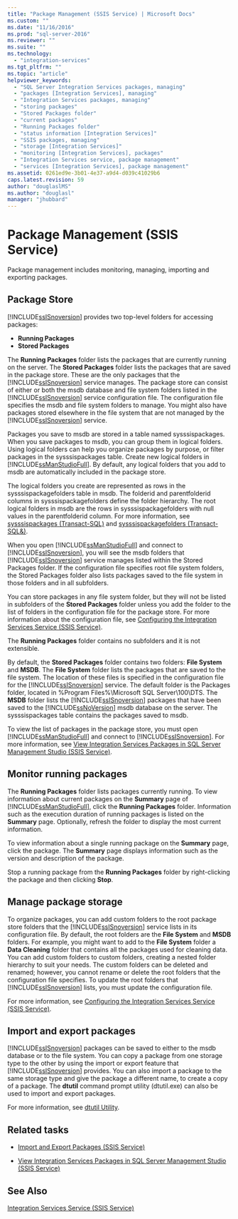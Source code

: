 ```yaml
---
title: "Package Management (SSIS Service) | Microsoft Docs"
ms.custom: ""
ms.date: "11/16/2016"
ms.prod: "sql-server-2016"
ms.reviewer: ""
ms.suite: ""
ms.technology: 
  - "integration-services"
ms.tgt_pltfrm: ""
ms.topic: "article"
helpviewer_keywords: 
  - "SQL Server Integration Services packages, managing"
  - "packages [Integration Services], managing"
  - "Integration Services packages, managing"
  - "storing packages"
  - "Stored Packages folder"
  - "current packages"
  - "Running Packages folder"
  - "status information [Integration Services]"
  - "SSIS packages, managing"
  - "storage [Integration Services]"
  - "monitoring [Integration Services], packages"
  - "Integration Services service, package management"
  - "services [Integration Services], package management"
ms.assetid: 0261ed9e-3b01-4e37-a9d4-d039c41029b6
caps.latest.revision: 59
author: "douglaslMS"
ms.author: "douglasl"
manager: "jhubbard"
---
```

# Package Management (SSIS Service)
  Package management includes monitoring, managing, importing and exporting packages.  
 
 ## Package Store  
 [!INCLUDE[ssISnoversion](../../includes/ssisnoversion-md.md)] provides two top-level folders for accessing packages: 
 - **Running Packages** 
 - **Stored Packages**
 
 The **Running Packages** folder lists the packages that are currently running on the server. The **Stored Packages** folder lists the packages that are saved in the package store. These are the only packages that the [!INCLUDE[ssISnoversion](../../includes/ssisnoversion-md.md)] service manages. The package store can consist of either or both the msdb database and file system folders listed in the [!INCLUDE[ssISnoversion](../../includes/ssisnoversion-md.md)] service configuration file. The configuration file specifies the msdb and file system folders to manage. You might also have packages stored elsewhere in the file system that are not managed by the [!INCLUDE[ssISnoversion](../../includes/ssisnoversion-md.md)] service.  
  
 Packages you save to msdb are stored in a table named sysssispackages. When you save packages to msdb, you can group them in logical folders. Using logical folders can help you organize packages by purpose, or filter packages in the sysssispackages table. Create new logical folders in [!INCLUDE[ssManStudioFull](../../includes/ssmanstudiofull-md.md)]. By default, any logical folders that you add to msdb are automatically included in the package store.  
  
 The logical folders you create are represented as rows in the sysssispackagefolders table in msdb. The folderid and parentfolderid columns in sysssispackagefolders define the folder hierarchy. The root logical folders in msdb are the rows in sysssispackagefolders with null values in the parentfolderid column. For more information, see [sysssispackages &#40;Transact-SQL&#41;](../../relational-databases/system-tables/sysssispackages-transact-sql.md) and [sysssispackagefolders (Transact-SQL&)](../../relational-databases/system-tables/sysssispackagefolders-transact-sql.md).  
  
 When you open [!INCLUDE[ssManStudioFull](../../includes/ssmanstudiofull-md.md)] and connect to [!INCLUDE[ssISnoversion](../../includes/ssisnoversion-md.md)], you will see the msdb folders that [!INCLUDE[ssISnoversion](../../includes/ssisnoversion-md.md)] service manages listed within the Stored Packages folder. If the configuration file specifies root file system folders, the Stored Packages folder also lists packages saved to the file system in those folders and in all subfolders.  
  
 You can store packages in any file system folder, but they will not be listed in subfolders of the **Stored Packages** folder unless you add the folder to the list of folders in the configuration file for the package store. For more information about the configuration file, see [Configuring the Integration Services Service (SSIS Service)](../../integration-services/service/configuring-the-integration-services-service-ssis-service.md).  
  
 The **Running Packages** folder contains no subfolders and it is not extensible.  
  
 By default, the **Stored Packages** folder contains two folders: **File System** and **MSDB**. The **File System** folder lists the packages that are saved to the file system. The location of these files is specified in the configuration file for the [!INCLUDE[ssISnoversion](../../includes/ssisnoversion-md.md)] service. The default folder is the Packages folder, located in %Program Files%\Microsoft SQL Server\100\DTS. The **MSDB** folder lists the [!INCLUDE[ssISnoversion](../../includes/ssisnoversion-md.md)] packages that have been saved to the [!INCLUDE[ssNoVersion](../../includes/ssnoversion-md.md)] msdb database on the server. The sysssispackages table contains the packages saved to msdb.  
  
 To view the list of packages in the package store, you must open [!INCLUDE[ssManStudioFull](../../includes/ssmanstudiofull-md.md)] and connect to [!INCLUDE[ssISnoversion](../../includes/ssisnoversion-md.md)]. For more information, see [View Integration Services Packages in SQL Server Management Studio &#40;SSIS Service&#41;](../../integration-services/service/view-integration-services-packages-in-sql-server-management-studio-ssis-service.md).  
  
## Monitor running packages  
 The **Running Packages** folder lists packages currently running. To view information about current packages on the **Summary** page of [!INCLUDE[ssManStudioFull](../../includes/ssmanstudiofull-md.md)], click the **Running Packages** folder. Information such as the execution duration of running packages is listed on the **Summary** page. Optionally, refresh the folder to display the most current information.  
  
 To view information about a single running package on the **Summary** page, click the package. The **Summary** page displays information such as the version and description of the package.  
  
Stop a running package from the **Running Packages** folder by right-clicking the package and then clicking **Stop**.  
  
## Manage package storage  
 To organize packages, you can add custom folders to the root package store folders that the [!INCLUDE[ssISnoversion](../../includes/ssisnoversion-md.md)] service lists in its configuration file. By default, the root folders are the **File System** and **MSDB** folders. For example, you might want to add to the **File System** folder a **Data Cleaning** folder that contains all the packages used for cleaning data. You can add custom folders to custom folders, creating a nested folder hierarchy to suit your needs. The custom folders can be deleted and renamed; however, you cannot rename or delete the root folders that the configuration file specifies. To update the root folders that [!INCLUDE[ssISnoversion](../../includes/ssisnoversion-md.md)] lists, you must update the configuration file.  
  
 For more information, see [Configuring the Integration Services Service &#40;SSIS Service&#41;](../../integration-services/service/configuring-the-integration-services-service-ssis-service.md).  
  
## Import and export packages  
 [!INCLUDE[ssISnoversion](../../includes/ssisnoversion-md.md)] packages can be saved to either to the msdb database or to the file system. You can copy a package from one storage type to the other by using the import or export feature that [!INCLUDE[ssISnoversion](../../includes/ssisnoversion-md.md)] provides. You can also import a package to the same storage type and give the package a different name, to create a copy of a package. The **dtutil** command prompt utility (dtutil.exe) can also be used to import and export packages.  
  
 For more information, see [dtutil Utility](../../integration-services/dtutil-utility.md).
  
## Related tasks  
  
-   [Import and Export Packages &#40;SSIS Service&#41;](../../integration-services/service/import-and-export-packages-ssis-service.md)  
  
-   [View Integration Services Packages in SQL Server Management Studio &#40;SSIS Service&#41;](../../integration-services/service/view-integration-services-packages-in-sql-server-management-studio-ssis-service.md)  
  
## See Also  
 [Integration Services Service &#40;SSIS Service&#41;](../../integration-services/service/integration-services-service-ssis-service.md)  
  
  

